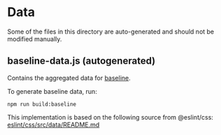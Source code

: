 # Data

Some of the files in this directory are auto-generated and should not be modified manually.

## baseline-data.js (autogenerated)

Contains the aggregated data for [baseline](https://web.dev/baseline).

To generate baseline data, run:

```shell
npm run build:baseline
```

This implementation is based on the following source from @eslint/css:
[eslint/css/src/data/README.md](https://github.com/eslint/css/blob/css-v0.4.0/src/data/README.md)

